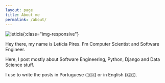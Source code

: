 ```yaml
---
layout: page
title: About me
permalink: /about/
---
```


![leticia](../../images/leticia.jpg){:class="img-responsive"}



Hey there, my name is Letícia Pires. I'm Computer Scientist and Software Engineer.


Here, I post mostly about Software Engineering, Python, Django and Data Science stuff. 

I use to write the posts in Portuguese (🇧🇷) or in English (🇬🇧).
